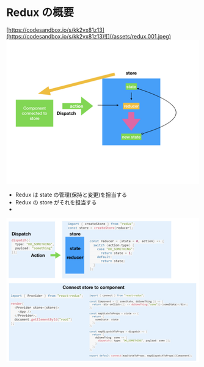 # Redux の概要

[https://codesandbox.io/s/kk2vx81z13](https://codesandbox.io/s/kk2vx81z13)![](/assets/redux.001.jpeg)  
![](/assets/redux.002.jpeg)

- Redux は state の管理(保持と変更)を担当する
- Redux の store がそれを担当する
- 

      
![](/assets/redux.003.jpeg)

